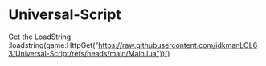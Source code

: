 # Universal-Script
Get the LoadString :loadstring(game:HttpGet("https://raw.githubusercontent.com/idkmanLOL63/Universal-Script/refs/heads/main/Main.lua"))()
